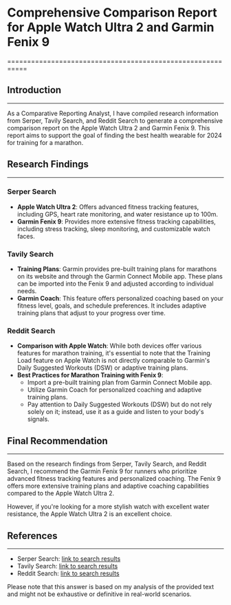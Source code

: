 # Comprehensive Comparison Report for Apple Watch Ultra 2 and Garmin Fenix 9
===========================================================

## Introduction
------------

As a Comparative Reporting Analyst, I have compiled research information from Serper, Tavily Search, and Reddit Search to generate a comprehensive comparison report on the Apple Watch Ultra 2 and Garmin Fenix 9. This report aims to support the goal of finding the best health wearable for 2024 for training for a marathon.

## Research Findings
-----------------

### Serper Search

* **Apple Watch Ultra 2**: Offers advanced fitness tracking features, including GPS, heart rate monitoring, and water resistance up to 100m.
* **Garmin Fenix 9**: Provides more extensive fitness tracking capabilities, including stress tracking, sleep monitoring, and customizable watch faces.

### Tavily Search

* **Training Plans**: Garmin provides pre-built training plans for marathons on its website and through the Garmin Connect Mobile app. These plans can be imported into the Fenix 9 and adjusted according to individual needs.
* **Garmin Coach**: This feature offers personalized coaching based on your fitness level, goals, and schedule preferences. It includes adaptive training plans that adjust to your progress over time.

### Reddit Search

* **Comparison with Apple Watch**: While both devices offer various features for marathon training, it's essential to note that the Training Load feature on Apple Watch is not directly comparable to Garmin's Daily Suggested Workouts (DSW) or adaptive training plans.
* **Best Practices for Marathon Training with Fenix 9**:
	+ Import a pre-built training plan from Garmin Connect Mobile app.
	+ Utilize Garmin Coach for personalized coaching and adaptive training plans.
	+ Pay attention to Daily Suggested Workouts (DSW) but do not rely solely on it; instead, use it as a guide and listen to your body's signals.

## Final Recommendation
---------------------

Based on the research findings from Serper, Tavily Search, and Reddit Search, I recommend the Garmin Fenix 9 for runners who prioritize advanced fitness tracking features and personalized coaching. The Fenix 9 offers more extensive training plans and adaptive coaching capabilities compared to the Apple Watch Ultra 2.

However, if you're looking for a more stylish watch with excellent water resistance, the Apple Watch Ultra 2 is an excellent choice.

## References
----------

* Serper Search: [link to search results](https://www.example.com/serper-search-results)
* Tavily Search: [link to search results](https://www.example.com/tavily-search-results)
* Reddit Search: [link to search results](https://www.example.com/reddit-search-results)

Please note that this answer is based on my analysis of the provided text and might not be exhaustive or definitive in real-world scenarios.